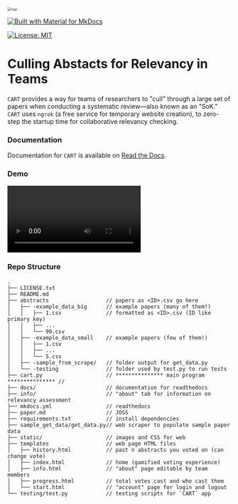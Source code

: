 <img src="docs/img/logo.svg" alt="logo" style="zoom:50%;" />



[![Built with Material for MkDocs](https://img.shields.io/badge/Material_for_MkDocs-526CFE?style=for-the-badge&logo=MaterialForMkDocs&logoColor=white)](https://nathanreitinger.github.io/CART/) 

[![License: MIT](https://img.shields.io/badge/License-MIT-yellow.svg)](https://opensource.org/licenses/MIT)



# Culling Abstacts for Relevancy in Teams

`CART` provides a way for teams of researchers to "cull" through a large set of papers when conducting a systematic review—also known as an "SoK." `CART` uses `ngrok` (a free service for temporary website creation), to zero-step the startup time for collaborative relevancy checking. 

### Documentation

Documentation for `CART` is available on [Read the Docs](https://nathanreitinger.github.io/CART/).

### Demo

<video controls src="docs/img/demo.mov"></video>



### Repo Structure 

```
.
├── LICENSE.txt
├── README.md
├── abstracts                  // papers as <ID>.csv go here
│   ├── -example_data_big      // example papers (many of them!)
│   │   ├── 1.csv              // formatted as <ID>.csv (ID like primary key)
│   │   ├── ...								
│   │   └── 99.csv							
│   ├── -example_data_small    // example papers (few of them!)
│   │   ├── 1.csv
│   │   ├── ...
│   │   └── 5.csv
│   ├── -sample_from_scrape/   // folder output for get_data.py 
│   └── -testing               // folder used by test.py to run tests
├── cart.py                    // *************** main program *************** // 
├── docs/                      // documentation for readthedocs
├── info/                      // "about" tab for information on relevancy assessment
├── mkdocs.yml                 // readthedocs
├── paper.md                   // JOSS
├── requirements.txt           // install dependencies 
├── sample_get_data/get_data.py// web scraper to populate sample paper data 
├── static/                    // images and CSS for web
├── templates                  // web page HTML files
│   ├── history.html           // past n abstracts you voted on (can change vote)
│   ├── index.html             // home (gamified voting experience)
│   ├── info.html              // "about" page editable by team members
│   ├── progress.html          // total votes cast and who cast them
│   └── start.html             // "account" page for login and logout 
└── testing/test.py            // testing scripts for `CART` app 

```



